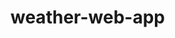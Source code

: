 # weather-web-app
<!DOCTYPE html>
<html>
  <head>
    <title> weather app</title.
    
    <meta charset="utf-8">
    <meta name="viewport" content="width=device-width, initial-scale=1">
    <title>Weather web app</title>
    <link rel="stylesheet" href="style.css">
      <style>
      body{
        height: 100%;
        margin: 0;
        padding: 0;
        font-family: Arial, sans-serif;
        font-size: 1em;
        text-shadow: 0 0 10px #000;
        color: #fff;
        background: #888;
        background-repeat: no-repeat;
        background-attachment: fixed;
        background-size: cover;
        
        
    }
        section{
          min-height: 100%;
        }

        h1{
          font-size: 2em;
          padding: 0 0.3em;
          line-height: 1em;
        }

        p{
          padding: 0 2em;
        }

        a{
          color: #fff;
        }

        footer{
          position: absolute;
          bottom: 0;
          font-size: 0.5em;
        }

        #temperature{
          text-decoration: none;
          border-bottom: 0.05em dotted white;
          
        }
      </style>
  </head>
  <body>
    <section>
      <h1 id="city">weather web app</h1>
      <p><a id="temperature" href="#" onclick="switchUnits(); return false;" title="Click to switch between metric and imperial units"></a><span id="weather">by @akshitajain0208</span></p>
    </section>
    <footer>
      <p>Powered by <a href="http://flickr.com/services/api/">Flickr</a> and <a href="http://openweathermap.org">Openweathermap.org</a>
      </p></footer>
    <script>
      var weatherData = {
        city: document.querySelector("#city"),
        weather: document.querySelector("#weather"),
        temperature: document.querySelector("#temperature"),
        temperatureValue: 0,
        units: "°C"
      };
    
    </script>
  </body>
</html>
akshita0208-patch-1
sjsj
Akshita
Hacktoberfest
